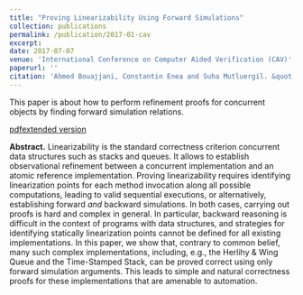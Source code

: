```yaml
---
title: "Proving Linearizability Using Forward Simulations"
collection: publications
permalink: /publication/2017-01-cav
excerpt: 
date: 2017-07-07
venue: 'International Conference on Computer Aided Verification (CAV)'
paperurl: ''
citation: 'Ahmed Bouajjani, Constantin Enea and Suha Mutluergil. &quot;Proving Linearizability Using Forward Simulations.&quot; <i>In Proceedings of the 28<sup>th</sup> International Conference on Computer Aided Verification (CAV)</i>, 2017.'
---
```


This paper is about how to perform refinement proofs for concurrent objects by finding forward simulation relations.

[pdf](http://suhaorhun.github.io/files/cav17.pdf)[extended version](https://arxiv.org/pdf/1702.02705.pdf)

**Abstract.** Linearizability is the standard correctness criterion concurrent data structures such as stacks and queues. It allows to establish observational refinement between a concurrent implementation and an atomic reference implementation. Proving linearizability requires identifying linearization points for each method invocation along all possible computations, leading to valid sequential executions, or alternatively, establishing forward _and_ backward simulations. In both cases, carrying out proofs is hard and complex in general. In particular, backward reasoning is difficult in the context of programs with data structures, and strategies for identifying statically linearization points cannot be defined for all existing implementations.  In this paper, we show that, contrary to common belief, many such complex implementations, including, e.g., the Herlihy & Wing Queue and the Time-Stamped Stack, can be proved correct using only forward simulation arguments. This leads to simple and natural correctness proofs for these implementations that are amenable to automation. 
